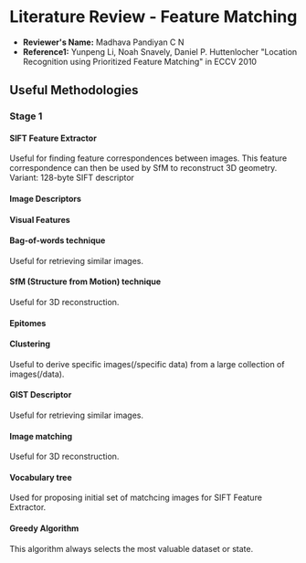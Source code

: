 # Literature Review - Feature Matching

- **Reviewer's Name:** Madhava Pandiyan C N
- **Reference1:** Yunpeng Li, Noah Snavely, Daniel P. Huttenlocher "Location Recognition using Prioritized Feature Matching" in ECCV 2010

## Useful Methodologies
### Stage 1
#### SIFT Feature Extractor
Useful for finding feature correspondences between images. This feature correspondence can then be used by SfM to reconstruct 3D geometry.
Variant: 128-byte SIFT descriptor
#### Image Descriptors
#### Visual Features
#### Bag-of-words technique
Useful for retrieving similar images.
#### SfM (Structure from Motion) technique
Useful for 3D reconstruction.
#### Epitomes
#### Clustering
Useful to derive specific images(/specific data) from a large collection of images(/data).
#### GIST Descriptor
Useful for retrieving similar images.
#### Image matching
Useful for 3D reconstruction.
#### Vocabulary tree
Used for proposing initial set of matchcing images for SIFT Feature Extractor.
#### Greedy Algorithm
This algorithm always selects the most valuable dataset or state.